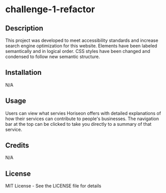 # challenge-1-refactor

## Description
This project was developed to meet accessibility standards and increase search engine optimization for this website. Elements have been labeled semantically and in logical order. CSS styles have been changed and condensed to follow new semantic structure.   

## Installation
N/A

## Usage 
Users can view what servies Horiseon offers with detailed explanations of how their services can contribute to people's businesses. The navigation bar at the top can be clicked to take you directly to a summary of that service.

## Credits
N/A

## License
MIT License - See the LICENSE file for details